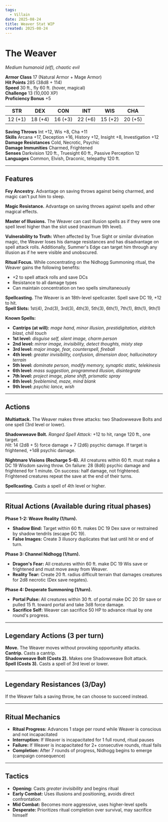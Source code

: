```yaml
---
tags:
  - Villain
date: 2025-08-24
title: Weaver Stat WIP
created: 2025-08-24
---
```

# The Weaver
*Medium humanoid (elf), chaotic evil*

**Armor Class** 17 (Natural Armor + Mage Armor)  
**Hit Points** 285 (38d8 + 114)  
**Speed** 30 ft., fly 60 ft. (hover, magical)  
**Challenge** 13 (10,000 XP)  
**Proficiency Bonus** +5

| STR | DEX | CON | INT | WIS | CHA |
|-----|-----|-----|-----|-----|-----|
| 12 (+1) | 18 (+4) | 16 (+3) | 22 (+6) | 15 (+2) | 20 (+5) |

**Saving Throws** Int +12, Wis +8, Cha +11  
**Skills** Arcana +17, Deception +16, History +12, Insight +8, Investigation +12  
**Damage Resistances** Cold, Necrotic, Psychic  
**Damage Immunities** Charmed, Frightened  
**Senses** Darkvision 120 ft., Truesight 60 ft., Passive Perception 12  
**Languages** Common, Elvish, Draconic, telepathy 120 ft.

---

## Features

**Fey Ancestry.** Advantage on saving throws against being charmed, and magic can't put him to sleep.

**Magic Resistance.** Advantage on saving throws against spells and other magical effects.

**Master of Illusions.** The Weaver can cast illusion spells as if they were one spell level higher than the slot used (maximum 9th level).

**Vulnerability to Truth:** When affected by True Sight or similar divination magic, the Weaver loses his damage resistances and has disadvantage on spell attack rolls. Additionally, Summer's Edge can target him through any illusion as if he were visible and unobscured.

**Ritual Focus.** While concentrating on the Nidhogg Summoning ritual, the Weaver gains the following benefits:
- +2 to spell attack rolls and save DCs
- Resistance to all damage types
- Can maintain concentration on two spells simultaneously

**Spellcasting.** The Weaver is an 18th-level spellcaster. Spell save DC 19, +12 to hit.  
**Spell Slots:** 1st(4), 2nd(3), 3rd(3), 4th(3), 5th(3), 6th(1), 7th(1), 8th(1), 9th(1)

**Known Spells:**
- **Cantrips (at will):** *mage hand, minor illusion, prestidigitation, eldritch blast, chill touch*
- **1st level:** *disguise self, silent image, charm person*  
- **2nd level:** *mirror image, invisibility, detect thoughts, misty step*
- **3rd level:** *major image, fear, counterspell, fireball*
- **4th level:** *greater invisibility, confusion, dimension door, hallucinatory terrain*
- **5th level:** *dominate person, modify memory, synaptic static, telekinesis*
- **6th level:** *mass suggestion, programmed illusion, disintegrate*
- **7th level:** *project image, plane shift, prismatic spray*
- **8th level:** *feeblemind, maze, mind blank*
- **9th level:** *psychic lance, wish*

---

## Actions

**Multiattack.** The Weaver makes three attacks: two Shadowweave Bolts and one spell (3rd level or lower).

**Shadowweave Bolt.** *Ranged Spell Attack:* +12 to hit, range 120 ft., one target.  
*Hit:* 14 (2d8 + 5) force damage + 7 (2d6) psychic damage. If target is frightened, +1d8 psychic damage.

**Nightmare Visions (Recharge 5-6).** All creatures within 60 ft. must make a DC 19 Wisdom saving throw. On failure: 28 (8d6) psychic damage and frightened for 1 minute. On success: half damage, not frightened. Frightened creatures repeat the save at the end of their turns.

**Spellcasting.** Casts a spell of 4th level or higher.

---

## Ritual Actions (Available during ritual phases)

**Phase 1-2: Weave Reality (1/turn).** 
- **Shadow Bind:** Target within 60 ft. makes DC 19 Dex save or restrained by shadow tendrils (escape DC 19).
- **False Images:** Create 3 illusory duplicates that last until hit or end of turn.

**Phase 3: Channel Nidhogg (1/turn).**
- **Dragon's Fear:** All creatures within 60 ft. make DC 19 Wis save or frightened and must move away from Weaver.
- **Reality Tear:** Create 20 ft. radius difficult terrain that damages creatures for 2d8 necrotic (Dex save negates).

**Phase 4: Desperate Summoning (1/turn).**
- **Portal Pulse:** All creatures within 30 ft. of portal make DC 20 Str save or pulled 15 ft. toward portal and take 3d8 force damage.
- **Sacrifice Self:** Weaver can sacrifice 50 HP to advance ritual by one round's progress.

---

## Legendary Actions (3 per turn)
**Move.** The Weaver moves without provoking opportunity attacks.  
**Cantrip.** Casts a cantrip.  
**Shadowweave Bolt (Costs 2).** Makes one Shadowweave Bolt attack.  
**Spell (Costs 3).** Casts a spell of 3rd level or lower.

---

## Legendary Resistances (3/Day)
If the Weaver fails a saving throw, he can choose to succeed instead.

---

## Ritual Mechanics
- **Ritual Progress:** Advances 1 stage per round while Weaver is conscious and not incapacitated
- **Interruption:** If Weaver is incapacitated for 1 full round, ritual pauses
- **Failure:** If Weaver is incapacitated for 2+ consecutive rounds, ritual fails
- **Completion:** After 7 rounds of progress, Nidhogg begins to emerge (campaign consequence)

---

## Tactics
- **Opening:** Casts *greater invisibility* and begins ritual
- **Early Combat:** Uses illusions and positioning, avoids direct confrontation
- **Mid Combat:** Becomes more aggressive, uses higher-level spells
- **Desperate:** Prioritizes ritual completion over survival, may sacrifice himself